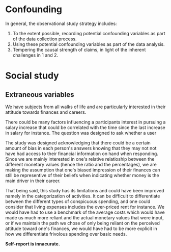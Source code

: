 # Confounding

In general, the observational study strategy includes:
1. To the extent possible, recording potential confounding
variables as part of the data collection process.
2. Using these potential confounding variables as part of the data
analysis.
3. Tempering the causal strength of claims, in light of the
inherent challenges in 1 and 2.




# Social study

## Extraneous variables
We have subjects from all walks of life and are particularly interested in their attitude towards finances and careers.

There could be many factors influencing a participants interest in pursuing a salary increase that could be correlated with the time since the last increase in salary for instance. The question was designed to ask whether a user

The study was designed acknowledging that there could be a certain amount of bias in each person's answers knowing that they may not not have had access to their financial information on hand when responding. Since we are mainly interested in one's relative relatioship between the different monetary values (hence the ratio and the percentages),
we are making the assumption that one's biased impression of their finances can still  be representive of their beliefs when indicating whether money is the main driver in their career.

That being said, this study has its limitations and could have been improved namely in the categorization of activities. It can be difficult to differentiate between the different types of conspicuous spending, and one could consider that living expenses includes the over-priced rent for instance. We would have had to use a benchmark of the average costs which would have made us much more reliant and the actual monetary values that were input, or if we maintain the path we chose of only being reliant on the perceived attitude toward one's finances, we would have had to be more explicit in how we differentiate frivolous spending over basic needs.

**Self-report is innacurate.**
